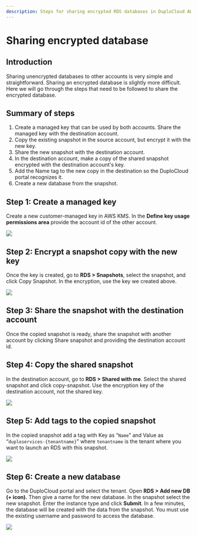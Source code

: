 ```yaml
---
description: Steps for sharing encrypted RDS databases in DuploCloud AWS
---
```


# Sharing encrypted database

## Introduction <a href="#0-toc-title" id="0-toc-title"></a>

Sharing unencrypted databases to other accounts is very simple and straightforward. Sharing an encrypted database is slightly more difficult. Here we will go through the steps that need to be followed to share the encrypted database.

## Summary of steps

1. Create a managed key that can be used by both accounts. Share the managed key with the destination account.
2. Copy the existing snapshot in the source account, but encrypt it with the new key.
3. Share the new snapshot with the destination account.
4. In the destination account, make a copy of the shared snapshot encrypted with the destination account's key.
5. Add the Name tag to the new copy in the destination so the DuploCloud portal recognizes it.
6. Create a new database from the snapshot.&#x20;

## Step 1: Create a managed key <a href="#1-toc-title" id="1-toc-title"></a>

Create a new customer-managed key in AWS KMS. In the **Define key usage permissions area** provide the account id of the other account.

![](https://duplocloud.com/wp-content/uploads/2021/11/KMS-other-account.png)

## Step 2: Encrypt a snapshot copy with the new key <a href="#2-toc-title" id="2-toc-title"></a>

Once the key is created, go to **RDS > Snapshots**, select the snapshot, and click Copy Snapshot. In the encryption, use the key we created above.

![](https://duplocloud.com/wp-content/uploads/2021/11/KMS-copy-snapshot.png)

## Step 3: Share the snapshot with the destination account

Once the copied snapshot is ready, share the snapshot with another account by clicking Share snapshot and providing the destination account id.

## Step 4: Copy the shared snapshot <a href="#3-toc-title" id="3-toc-title"></a>

In the destination account, go to **RDS > Shared with me**. Select the shared snapshot and click copy-snapshot. Use the encryption key of the destination account, not the shared key.

![](https://duplocloud.com/wp-content/uploads/2021/11/RDS-copysnapshot.png)

## Step 5: Add tags to the copied snapshot <a href="#4-toc-title" id="4-toc-title"></a>

In the copied snapshot add a tag with Key as “`Name`” and Value as “`duploservices-{tenantname}`” where `tenantname` is the tenant where you want to launch an RDS with this snapshot.

![](https://duplocloud.com/wp-content/uploads/2021/11/RDS-customtag.png)

## Step 6: Create a new database <a href="#5-toc-title" id="5-toc-title"></a>

Go to the DuploCloud portal and select the tenant. Open **RDS > Add new DB (+ icon).** Then give a name for the new database. In the snapshot select the new snapshot. Enter the instance type and click **Submit**. In a few minutes, the database will be created with the data from the snapshot. You must use the existing username and password to access the database.

![](<../../../../.gitbook/assets/Screen Shot 2022-07-08 at 11.58.39 AM.png>)
